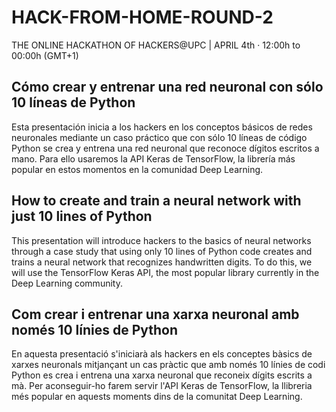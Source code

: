 # HACK-FROM-HOME-ROUND-2
THE ONLINE HACKATHON OF HACKERS@UPC |  APRIL 4th · 12:00h to 00:00h (GMT+1)

## Cómo crear y entrenar una red neuronal con sólo 10 líneas de Python
Esta presentación inicia a los hackers en los conceptos básicos de redes neuronales mediante un caso práctico que con sólo 10 líneas de código Python se crea y entrena una red neuronal que reconoce dígitos escritos a mano. Para ello usaremos la API Keras de TensorFlow, la librería más popular en estos momentos en la comunidad Deep Learning.

## How to create and train a neural network with just 10 lines of Python
This presentation will introduce hackers to the basics of neural networks through a case study that using only 10 lines of Python code creates and trains a neural network that recognizes handwritten digits. To do this, we will use the TensorFlow Keras API, the most popular library currently in the Deep Learning community.

## Com crear i entrenar una xarxa neuronal amb només 10 línies de Python
En aquesta presentació s'iniciarà als hackers en els conceptes bàsics de xarxes neuronals mitjançant un cas pràctic que amb només 10 línies de codi Python es crea i entrena una xarxa neuronal que reconeix dígits escrits a mà. Per aconseguir-ho farem servir l'API Keras de TensorFlow, la llibreria més popular en aquests moments dins de la comunitat Deep Learning.
